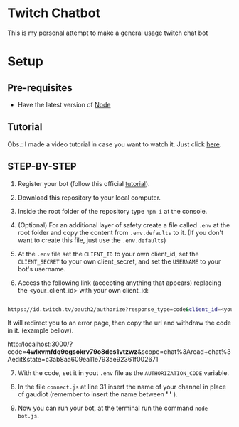 
#  Twitch Chatbot
This is my personal attempt to make a general usage twitch chat bot

#  Setup
##  **Pre-requisites**

- Have the latest version of [Node](https://nodejs.org/en/download)

##  Tutorial
Obs.: I made a video tutorial in case you want to watch it. Just click [here](https://youtu.be/KjFVCrE7vUg).

##  STEP-BY-STEP

1) Register your bot (follow this official [tutorial](https://dev.twitch.tv/docs/authentication/register-app/)).

2) Download this repository to your local computer.

3) Inside the root folder of the repository type `npm i` at the console.

4) (Optional) For an additional layer of safety create a file called `.env` at the root folder and copy the content from `.env.defaults` to it. (If you don't want to create this file, just use the `.env.defaults`)

5) At the `.env` file set the `CLIENT_ID` to your own client_id, set the `CLIENT_SECRET` to your own client_secret, and set the `USERNAME` to your bot's username.

6) Access the following link (accepting anything that appears) replacing the <your_client_id> with your own client_id:

  

``` bash

https://id.twitch.tv/oauth2/authorize?response_type=code&client_id=<your_client_id>&redirect_uri=http://localhost:3000&scope=chat%3Aread+chat%3Aedit&state=c3ab8aa609ea11e793ae92361f002671

```

It will redirect you to an error page, then copy the url and withdraw the code in it. (example bellow).

http:/localhost:3000/?code=**4wlxvmfdq9egsokrv79o8des1vtzwz**&scope=chat%3Aread+chat%3Aedit&state=c3ab8aa609ea11e793ae92361f002671

7) With the code, set it in yout `.env` file as the `AUTHORIZATION_CODE` variable.

8) In the file `connect.js` at line 31 insert the name of your channel in place of gaudiot (remember to insert the name between __' '__ ).

9) Now you can run your bot, at the terminal run the command `node bot.js`.
